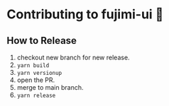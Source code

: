 # Contributing to fujimi-ui :tada:

## How to Release

1. checkout new branch for new release.
1. `yarn build`
1. `yarn versionup`
1. open the PR.
1. merge to main branch.
1. `yarn release`
